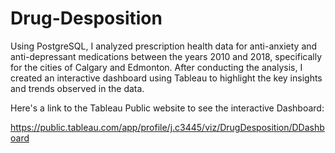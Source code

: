 # Drug-Desposition

Using PostgreSQL, I analyzed prescription health data for anti-anxiety and anti-depressant medications between the years 2010 and 2018, specifically for the cities of Calgary and Edmonton. After conducting the analysis, I created an interactive dashboard using Tableau to highlight the key insights and trends observed in the data.

Here's a link to the Tableau Public website to see the interactive Dashboard:

https://public.tableau.com/app/profile/j.c3445/viz/DrugDesposition/DDashboard
